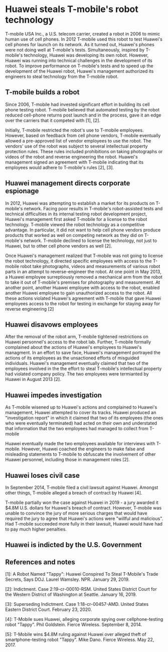 # Huawei steals T-mobile's robot technology
T-mobile USA Inc., a U.S. telecom carrier, created a robot in 2006 to mimic human use of cell phones.
In 2012 T-mobile used this robot to test Huawei's cell phones for launch on its network.
As it turned out, Huawei's phones were not doing well at T-mobile's tests.
Simultaneously, inspired by T-mobile's technology, Huawei was developing its own robot.
However, Huawei was running into technical challenges in the development of its robot.
To improve performance on T-mobile's tests and to speed up the development of the Huawei robot, Huawei's management authorized its engineers to steal technology from the T-mobile robot.

## T-mobile builds a robot
Since 2006, T-mobile had invested significant effort in building its cell phone testing robot.
T-mobile believed that automated testing by the robot reduced cell-phone returns post launch and in the process, gave it an edge over the carriers that it competed with \[1\], \[2\].

Initially, T-mobile restricted the robot's use to T-mobile employees.
However, based on feedback from cell phone vendors, T-mobile eventually allowed a pre-approved list of vendor employees to use the robot.
The vendors' use of the robot was subject to several intellectual property protection rules.
These rules included prohibitions on taking photographs or videos of the robot and reverse engineering the robot.
Huawei's management signed an agreement with T-mobile indicating that its employees would adhere to T-mobile's rules \[2\], \[3\]. 

## Huawei management directs corporate espionage
In 2012, Huawei was attempting to establish a market for its products on T-mobile's network. Facing poor results in T-mobile's robot-assisted tests and technical difficulties in its internal testing robot development project, Huawei's management first asked T-mobile for a license to the robot technology. 
T-mobile viewed the robot technology as a competitive advantage.
In particular, it did not want to help cell phone vendors produce products that worked as well on competing network as they did on T-mobile's network.
T-mobile declined to license the technology, not just to Huawei, but to other cell phone vendors as well \[2\].

Once Huawei's management realized that T-mobile was not going to license the robot technology, it directed specific employees with access to the T-mobile robot take photographs, videos and measurements of various robot parts in an attempt to reverse-engineer the robot.
At one point in May 2013, a Huawei employee surreptiously removed a mechanical arm from the robot to take it out of T-mobile's premises for photography and measurement.
At another point, another Huawei employee with access to the robot, enabled another Huawei employee to gain unauthorized access to the robot.
All these actions violated Huawei's agreement with T-mobile that gave Huawei employees access to the robot for testing in exchange for staying away for reverse engineering \[2\]

## Huawei disavows employees
After the removal of the robot arm, T-mobile tightened restrictions on Huawei personnel's access to the robot lab.
Further, T-mobile formally complained about the actions of Huawei's employees to Huawei's managment.
In an effort to save face, Huawei's management portrayed the actions of its employees as the unsactioned efforts of misguided individuals.
Huawei's management eventually claimed that two of the employees involved in the the effort to steal T-mobile's intellectual property had violated company policy.
The two employees were termianted by Huawei in August 2013 \[2\].

## Huawei impedes investigation
As T-mobile wisened up to Huawei's actions and complained to Huawei's management, Huawei attempted to cover its tracks.
Huawei produced an "investigation report" in which it claimed that two of its employees (the ones who were eventually terminated) had acted on their own and understated that information that the two employees had managed to collect from T-mobile

Huawei eventually made the two employees available for interviews with T-mobile.
However, Huawei coached the engineers to make false and misleading statements to T-mobile to obfuscate the involvement of other Huawei personnel, including those in management roles \[2\].

## Huawei loses civil case
In September 2014, T-mobile filed a civil lawsuit against Huawei.
Amongst other things, T-mobile alleged a breach of contract by Huawei \[4\].

T-mobile partially won the case against Huawei in 2019 - a jury awarded it $4.8M U.S. dollars for Huawei's breach of contract.
However, T-mobile was unable to convince the jury of more serious charges that would have required the jury to agree that Huawei's actions were "willful and malicious".
Had T-mobile succeeded more fully in their lawsuit, Huawei would have had to pay much higher penalties.

## Huawei is indicted by the U.S. Government

## References and notes
\[1\]: A Robot Named "Tappy": Huawei Conspired To Steal T-Mobile's Trade Secrets, Says DOJ. Laurel Wamsley. NPR. January 29, 2019.

\[2\]: Indictment. Case 2:19-cr-00010-RSM. United States District Court for the Western District of Washington at Seattle. January 16, 2019.

\[3\]: Superseding Indictment. Case 1:18-cr-00457-AMD. United States Eastern District Court. February 23, 2020.

\[4\]: T-Mobile sues Huawei, alleging corporate spying over cellphone-testing robot "Tappy". Phil Goldstein. Fierce Wireless. September 8, 2014.

\[5\]: T-Mobile wins $4.8M ruling against Huawei over alleged theft of smartphone-testing robot "Tappy". Mike Dano. Fierce Wireless. May 22, 2017.
